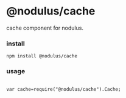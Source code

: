 # @nodulus/cache

 cache component for nodulus.
    

 ### install
 `npm install @nodulus/cache`
 
 
 ### usage
 ```
 
 var cache=require("@nodulus/cache").Cache;
 
 
 ```  